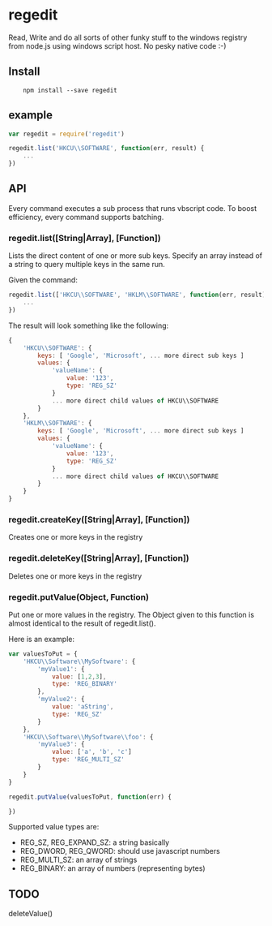 # regedit
Read, Write and do all sorts of other funky stuff to the windows registry from node.js using windows script host.
No pesky native code :-)

## Install
```
    npm install --save regedit
```

## example
```javascript
var regedit = require('regedit')

regedit.list('HKCU\\SOFTWARE', function(err, result) {
    ...
})
```

## API
Every command executes a sub process that runs vbscript code. To boost efficiency, every command supports batching.

### regedit.list([String|Array], [Function])
Lists the direct content of one or more sub keys. Specify an array instead of a string to query multiple keys in the same run.

Given the command:
```javascript
regedit.list(['HKCU\\SOFTWARE', 'HKLM\\SOFTWARE', function(err, result) {
    ...
})
```

The result will look something like the following:
```javascript
{
    'HKCU\\SOFTWARE': {
        keys: [ 'Google', 'Microsoft', ... more direct sub keys ]
        values: {
            'valueName': {
                value: '123',
                type: 'REG_SZ'
            }
            ... more direct child values of HKCU\\SOFTWARE
        }
    },
    'HKLM\\SOFTWARE': {
        keys: [ 'Google', 'Microsoft', ... more direct sub keys ]
        values: {
            'valueName': {
                value: '123',
                type: 'REG_SZ'
            }
            ... more direct child values of HKCU\\SOFTWARE
        }
    }
}
```

### regedit.createKey([String|Array], [Function])
Creates one or more keys in the registry

### regedit.deleteKey([String|Array], [Function])
Deletes one or more keys in the registry

### regedit.putValue(Object, Function)
Put one or more values in the registry. The Object given to this function is almost identical to the result of regedit.list(). 

Here is an example:
```javascript
var valuesToPut = {
    'HKCU\\Software\\MySoftware': {
        'myValue1': {
            value: [1,2,3],
            type: 'REG_BINARY'
        },
        'myValue2': {
            value: 'aString',
            type: 'REG_SZ'
        }
    },
    'HKCU\\Software\\MySoftware\\foo': {
        'myValue3': {
            value: ['a', 'b', 'c']
            type: 'REG_MULTI_SZ'
        }
    }
}

regedit.putValue(valuesToPut, function(err) {

})
```
Supported value types are: 
- REG_SZ, REG_EXPAND_SZ: a string basically
- REG_DWORD, REG_QWORD: should use javascript numbers
- REG_MULTI_SZ: an array of strings
- REG_BINARY: an array of numbers (representing bytes)

## TODO
deleteValue()